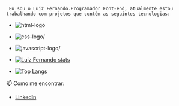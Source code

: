      Eu sou o Luiz Fernando.Programador Font-end, atualmente estou trabalhando com projetos que contém as seguintes tecnologias:
   
  - <a><img src="https://img.shields.io/badge/HTML5-E34F26?style=for-the-badge&logo=html5&logoColor=white" alt=html-logo /><a/>
   
  - <a><img src="https://img.shields.io/badge/CSS3-1572B6?style=for-the-badge&logo=css3&logoColor=white"   alt=css-logo/></a>

   - <a><img src="https://img.shields.io/badge/JavaScript-323330?style=for-the-badge&logo=javascript&logoColor=F7DF1E"  alt=javascript-logo/></a>
   
   -  [![Luiz Fernando stats](https://github-readme-stats.vercel.app/api?username=LuizFernando04)](https://github.com/anuraghazra/github-readme-stats)

   -  [![Top Langs](https://github-readme-stats.vercel.app/api/top-langs/?username=luizfernando04)](https://github.com/anuraghazra/github-readme-stats)

   






📫 Como me encontrar:

 -  <a href="https://www.linkedin.com/in/luiz-fernando-batista/">LinkedIn</a>
 


 

